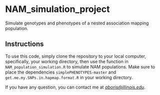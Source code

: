 # NAM_simulation_project

Simulate genotypes and phenotypes of a nested association mapping population.

## Instructions

To use this code, simply clone the repository to your local computer, specifically, your working directory, then use the function in `NAM_population_simulation.R` to simulate NAM populations.
Make sure to place the dependencies `simplePHENOTYPES-master` and `get.me.my.SNPs.in.hapmap.format.R` in your working directory.

If you have any question, you can contact me at *aboris@illinois.edu*.
